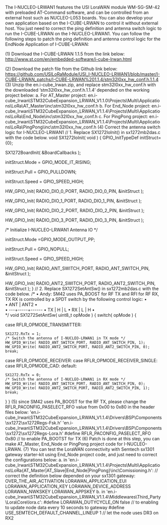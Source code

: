 The I-NUCLEO-LRWAN1 features the USI LoraWAN module WM-SG-SM-42 with preloaded AT-Command software, and can be controlled from an external host such as NUCLEO-L053 boards. You can also develop your own application based on the I-CUBE-LRWAN to control it without external host. You just need to correct the ping definition and antenna switch logic to run the I-CUBE-LRWAN on the I-NUCLEO-LRWAN1.
You can follow the following steps to patch the ping definition and antenna control logic for the EndNode Application of I-CUBE-LRWAN:

(1) Download the I-CUBE-LRWAN 1.1.5 from the link below:
http://www.st.com/en/embedded-software/i-cube-lrwan.html

(2) Download the patch file from the Github link below:
https://github.com/USILoRaModule/USI_I-NUCLEO-LRWAN1/blob/master/I-CUBE-LRWAN_patchs/I-CUBE-LRWAN%201.1.4/stm32l0xx_hw_conf.h.1.1.4
(3) Unzip the en.i-cube_lrwan.zip, and replace stm32l0xx_hw_conf.h with the downloaded ‘stm32l0xx_hw_conf.h.1.1.4’ depended on the working project below:
a. For AT_Master project:
en.i-cube_lrwan\STM32CubeExpansion_LRWAN_V1.1.0\Projects\Multi\Applications\LoRa\AT_Master\inc\stm32l0xx_hw_conf.h
b. For End_Node project:
en.i-cube_lrwan\STM32CubeExpansion_LRWAN_V1.1.4\Projects\Multi\Applications\LoRa\End_Node\inc\stm32l0xx_hw_conf.h
c. For PingPong project:
en.i-cube_lrwan\STM32CubeExpansion_LRWAN_V1.1.4\Projects\Multi\Applications\LoRa\PingPong\inc\stm32l0xx_hw_conf.h
(4) Correct the antenna switch logic for I-NUCLEO-LRWAN1
// 1. Replace SX1272IoInit() in sx1272mb2das.c with the code below.
void SX1272IoInit( void ) {
GPIO_InitTypeDef initStruct={0};

SX1272BoardInit( &BoardCallbacks );


initStruct.Mode = GPIO_MODE_IT_RISING;

initStruct.Pull = GPIO_PULLDOWN;

initStruct.Speed = GPIO_SPEED_HIGH;

HW_GPIO_Init( RADIO_DIO_0_PORT, RADIO_DIO_0_PIN, &initStruct );

HW_GPIO_Init( RADIO_DIO_1_PORT, RADIO_DIO_1_PIN, &initStruct );

HW_GPIO_Init( RADIO_DIO_2_PORT, RADIO_DIO_2_PIN, &initStruct );

HW_GPIO_Init( RADIO_DIO_3_PORT, RADIO_DIO_3_PIN, &initStruct );

/* Initialize I-NUCLEO-LRWAN1 Antenna IO */

initStruct.Mode =GPIO_MODE_OUTPUT_PP;

initStruct.Pull = GPIO_NOPULL;

initStruct.Speed = GPIO_SPEED_HIGH;

HW_GPIO_Init( RADIO_ANT_SWITCH_PORT, RADIO_ANT_SWITCH_PIN, &initStruct );

HW_GPIO_Init( RADIO_ANT2_SWITCH_PORT, RADIO_ANT2_SWITCH_PIN, &initStruct );
}
// 2. Replace SX1272SetAntSw() in sx1272mb2das.c with the code below.
/*
•	Andy: SM42 uses PA_BOOST for RF TX and RFI for RF RX, TX RX is controlled by a SPDT switch by the following control logic:
•	
•	  ANT | ANT2
•	
•	---+-----+------
•	TX | H | L
•	RX | L | H
•	
*/ void SX1272SetAntSw( uint8_t opMode ) {
switch( opMode ) {

case RFLR_OPMODE_TRANSMITTER:

	SX1272.RxTx = 1;
	/* Switch the antenna of I-NUCLEO-LRWAN1 in TX mode */
	HW_GPIO_Write( RADIO_ANT_SWITCH_PORT, RADIO_ANT_SWITCH_PIN, 1);
	HW_GPIO_Write( RADIO_ANT2_SWITCH_PORT, RADIO_ANT2_SWITCH_PIN, 0);
	break;

case RFLR_OPMODE_RECEIVER:
case RFLR_OPMODE_RECEIVER_SINGLE:
case RFLR_OPMODE_CAD:
default:
	
	SX1272.RxTx = 0;
	/* Switch the antenna of I-NUCLEO-LRWAN1 in RX mode */
	HW_GPIO_Write( RADIO_ANT_SWITCH_PORT, RADIO_ANT_SWITCH_PIN, 0);
	HW_GPIO_Write( RADIO_ANT2_SWITCH_PORT, RADIO_ANT2_SWITCH_PIN, 1);
	break;
}
}
(5) since SM42 uses PA_BOOST for the RF TX, please change the RFLR_PACONFIG_PASELECT_RFO value from 0x00 to 0x80 in the header files below: 'en.i-cube_lrwan\STM32CubeExpansion_LRWAN_V1.1.4\Drivers\BSP\Components\sx1272\sx1272Regs-Fsk.h' 'en.i-cube_lrwan\STM32CubeExpansion_LRWAN_V1.1.4\Drivers\BSP\Components\sx1272\sx1272Regs-Lora.h'
#define RFLR_PACONFIG_PASELECT_RFO 0x80 // to enable PA_BOOTST for TX
(6) Patch is done at this step, you can make AT_Master, End_Node or PingPong project code for I-NUCLEO-LRWAN.
(7) You can test the LoraWAN connectivity with Semtech sx1301 gateway starter-kit using End_Node project code, and just need to correct the configurations below:
a. in 'en.i-cube_lrwan\STM32CubeExpansion_LRWAN_V1.1.4\Projects\Multi\Applications\LoRa{AT_Master|AT_Slave|End_Node|PingPong}\inc\Comissioning.h':
// correct the definition below depended on your sx1301 gateway:
OVER_THE_AIR_ACTIVATION LORAWAN_APPLICATION_EUI LORAWAN_APPLICATION_KEY LORAWAN_DEVICE_ADDRESS LORAWAN_NWKSKEY LORAWAN_APPSKEY
b. in 'en.i-cube_lrwan\STM32CubeExpansion_LRWAN_V1.1.4\Middlewares\Third_Party\Lora\Core\lora.c':
#define LORAWAN_DUTYCYCLE_ON false // to enabling to update node data every 10 seconds to gateway #define USE_SEMTECH_DEFAULT_CHANNEL_LINEUP 1 // let the node uses DR3 on RX2

